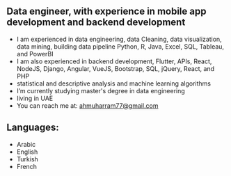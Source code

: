 ## Data engineer, with experience in mobile app development and backend development

- I am experienced in data engineering, data Cleaning, data visualization, data mining, building data pipeline Python, R, Java, Excel,  SQL, Tableau, and PowerBI
- I am also experienced in backend development, Flutter, APIs, React,  NodeJS, Django, Angular, VueJS, Bootstrap, SQL, jQuery, React, and PHP
- statistical and descriptive analysis and machine learning algorithms
- I’m currently studying master's degree in data engineering
- living in UAE
- You can reach me at: ahmuharram77@gmail.com

## Languages:
- Arabic
- English
- Turkish
- French
